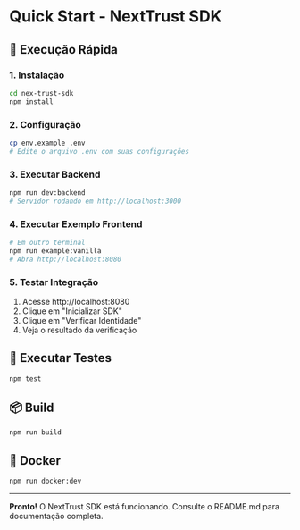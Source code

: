 # Quick Start - NextTrust SDK

## 🚀 Execução Rápida

### 1. Instalação
```bash
cd nex-trust-sdk
npm install
```

### 2. Configuração
```bash
cp env.example .env
# Edite o arquivo .env com suas configurações
```

### 3. Executar Backend
```bash
npm run dev:backend
# Servidor rodando em http://localhost:3000
```

### 4. Executar Exemplo Frontend
```bash
# Em outro terminal
npm run example:vanilla
# Abra http://localhost:8080
```

### 5. Testar Integração
1. Acesse http://localhost:8080
2. Clique em "Inicializar SDK"
3. Clique em "Verificar Identidade"
4. Veja o resultado da verificação

## 🧪 Executar Testes
```bash
npm test
```

## 📦 Build
```bash
npm run build
```

## 🐳 Docker
```bash
npm run docker:dev
```

---

**Pronto!** O NextTrust SDK está funcionando. Consulte o README.md para documentação completa.
